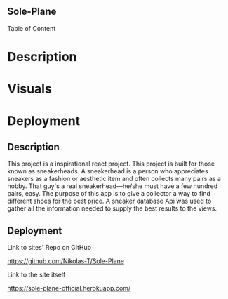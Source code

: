 ## Sole-Plane


Table of Content

# Description
# Visuals
# Deployment


## Description

This project is a inspirational react project. This project is built for those known as sneakerheads. A sneakerhead is a person who appreciates sneakers as a fashion or aesthetic item and often collects many pairs as a hobby. That guy's a real sneakerhead—he/she must have a few hundred pairs, easy.
The purpose of this app is to give a collector a way to find different shoes for the best price.
A sneaker database Api was used to gather all the information needed to supply the best results to the views.


## Deployment

Link to sites' Repo on GitHub

https://github.com/Nikolas-T/Sole-Plane

Link to the site itself

https://sole-plane-official.herokuapp.com/
